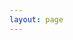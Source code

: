 ```yaml
---
layout: page
---
```


<JuiceNoteHero lang="zh" />

<Features lang="zh" />

<script setup>
import Features from '../components/JuiceNote/Features.vue'
import JuiceNoteHero from '../components/JuiceNote/JuiceNoteHero.vue'
</script>
